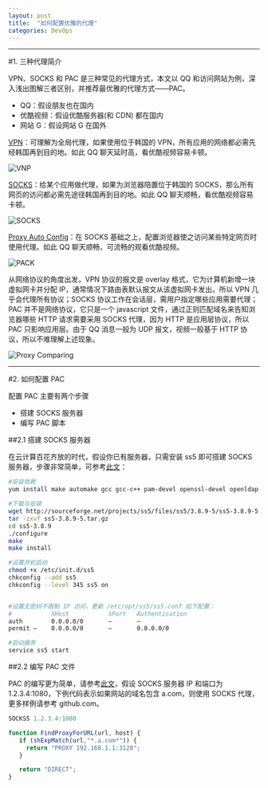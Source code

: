 ```yaml
---
layout: post
title:  "如何配置优雅的代理"
categories: DevOps 
---
```


----------------

#1. 三种代理简介

VPN、SOCKS 和 PAC 是三种常见的代理方式，本文以 QQ 和访问网站为例，深入浅出图解三者区别，并推荐最优雅的代理方式——PAC。

- QQ：假设朋友也在国内
- 优酷视频：假设优酷服务器(和 CDN) 都在国内
- 网站 G：假设网站 G 在国外

[VPN](https://en.wikipedia.org/wiki/Virtual_private_network)：可理解为全局代理，如果使用位于韩国的 VPN，所有应用的网络都必需先经韩国再到目的地。如此 QQ 聊天延时高，看优酷视频容易卡顿。

![VNP](http://7xp2eu.com1.z0.glb.clouddn.com/new_vpn.png?imageView2/1/w/750/h/350/q/100)

[SOCKS](https://zh.wikipedia.org/wiki/SOCKS)：给某个应用做代理，如果为浏览器陪置位于韩国的 SOCKS，那么所有网页的访问都必需先途径韩国再到目的地。如此 QQ 聊天顺畅，看优酷视频容易卡顿。

![SOCKS](http://7xp2eu.com1.z0.glb.clouddn.com/new_sock.png?imageView2/1/w/750/h/350/q/100)

[Proxy Auto Config](https://en.wikipedia.org/wiki/Proxy_auto-config)：在 SOCKS 基础之上，配置浏览器使之访问某些特定网页时使用代理。如此 QQ 聊天顺畅，可流畅的观看优酷视频。

![PACK](http://7xp2eu.com1.z0.glb.clouddn.com/new_pac.png?imageView2/1/w/750/h/350/q/100)

从网络协议的角度出发，VPN 协议的报文是 overlay 格式，它为计算机新增一块虚拟网卡并分配 IP，通常情况下路由表默认报文从该虚拟网卡发出，所以 VPN 几乎会代理所有协议；SOCKS 协议工作在会话层，需用户指定哪些应用需要代理；PAC 并不是网络协议，它只是一个 javascript 文件，通过正则匹配域名来告知浏览器哪些 HTTP 请求需要采用 SOCKS 代理，因为 HTTP 是应用层协议，所以 PAC 只影响应用层。由于 QQ 消息一般为 UDP 报文，视频一般基于 HTTP 协议，所以不难理解上述现象。

![Proxy Comparing](http://7xp2eu.com1.z0.glb.clouddn.com/proxy%20comparing.png?imageView2/1/w/550/h/400/q/100)

----------------

#2. 如何配置 PAC

配置 PAC 主要有两个步骤

- 搭建 SOCKS 服务器
- 编写 PAC 脚本

##2.1 搭建 SOCKS 服务器

在云计算百花齐放的时代，假设你已有服务器，只需安装 ss5 即可搭建 SOCKS 服务器，步骤非常简单，可参考[此文](http://cstriker1407.info/blog/centos-build-socks5-proxy-using-ss5/)：

```bash
#安装依赖
yum install make automake gcc gcc-c++ pam-devel openssl-devel openldap-devel cyrus-sasl-devel

#下载与安装
wget http://sourceforge.net/projects/ss5/files/ss5/3.8.9-5/ss5-3.8.9-5.tar.gz/download
tar -zxvf ss5-3.8.9-5.tar.gz
cd ss5-3.8.9
./configure
make
make install

#设置开机启动
chmod +x /etc/init.d/ss5
chkconfig --add ss5
chkconfig --level 345 ss5 on


#设置无密码不限制 IP 访问，更新 /etc/opt/ss5/ss5.conf 如下配置：
#           SHost           SPort   Authentication
auth        0.0.0.0/0       –       –
permit –    0.0.0.0/0       –       0.0.0.0/0

#启动服务
service ss5 start

```


##2.2 编写 PAC 文件

PAC 的编写更为简单，请参考[此文](http://www.truevue.org/javascript/pac-format)，假设 SOCKS 服务器 IP 和端口为 1.2.3.4:1080，下例代码表示如果网站的域名包含 a.com，则使用 SOCKS 代理，更多样例请参考 github.com。

```js
SOCKS5 1.2.3.4:1080

function FindProxyForURL(url, host) {
   if (shExpMatch(url,"*.a.com*")) {
     return "PROXY 192.168.1.1:3128";
   }

   return "DIRECT"; 
}
```
